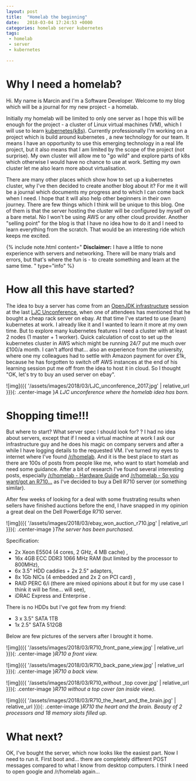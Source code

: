 ```yaml
---
layout: post
title:  "Homelab the beginning"
date:   2018-03-04 17:24:53 +0000
categories: homelab server kubernetes
tags:
 - homelab
 - server
 - kubernetes
 
---
```


# Why I need a homelab?

Hi. My name is Marcin and I'm a Software Developer. Welcome to my blog which will be a journal for my new project - a homelab.

Initially my homelab will be limited to only one server as I hope this will be enough for the project - a cluster of Linux virtual machines (VM), which I will use to learn [kubernetes(k8s)](https://kubernetes.io/). Currently professionally I'm working on a project which is build around kubernetes , a new technology for our team. It means I have an opportunity to use this emerging technology in a real life project, but it also means that I am limited by the scope of the project (not surprise). My own cluster will allow me to "go wild" and explore parts of k8s which otherwise I would have no chance to use at work. Setting my own cluster let me also learn more about virtualisation.

There are many other places which show how to set up a kubernetes cluster, why I've then decided to create another blog about it? For me it will be a journal which documents my progress and to which I can come back when I need. I hope that it will also help other beginners in their own journey. There are few things which I think will be unique to this blog. One of them is that the server hosting the cluster will be configured by myself on a bare metal. No I won't be using AWS or any other cloud provider. Another "selling point" for the blog is that I have no idea how to do it and I need to learn everything from the scratch. That would be an interesting ride which keeps me excited.

{% include note.html content="
**Disclaimer:** I have a little to none experience with servers and networking. There will be many trials and errors, but that's where the fun is - to create something and learn at the same time.
" type="info" %}

# How all this have started?

The idea to buy a server has come from an [OpenJDK infrastructure](https://github.com/AdoptOpenJDK/openjdk-infrastructure) session at the last [LJC Unconference](http://unconf.londonjavacommunity.co.uk/), when one of attendees has mentioned that he bought a cheap rack server on ebay. At that time I've started to use (learn) kubernetes at work. I already like it and I wanted to learn it more at my own time. But to explore many kubernetes features I need a cluster with at least 2 nodes (1 master + 1 worker). Quick calculation of cost to set up the kubernetes cluster in AWS which might be running 24/7 put me much over £100/a month. I can't afford that... also an experience from the university, where one my colleagues had to settle with Amazon payment for over £1k, because he has forgotten to switch off AWS instances at the end of his learning session put me off from the idea to host it in cloud. So I thought "OK, let's try to buy an used server on ebay". 

![img]({{ '/assets/images/2018/03/LJC_unconference_2017.jpg' | relative_url }}){: .center-image }*A LJC unconference where the homelab idea has born.*

# Shopping time!!!

But where to start? What server spec I should look for? ? I had no idea about servers, except that if I need a virtual machine at work I ask our infrastructure guy and he does his magic on company servers and after a while I have logging details to the requested VM. I've turned my eyes to internet where I've found [/r/homelab](https://www.reddit.com/r/homelab/). And it is the best place to start as there are 100s of posts from people like me, who want to start homelab and need some guidance. After a bit of research I've found several interesting posts, especially [/r/homelab - Hardware Guide](https://www.reddit.com/r/homelab/wiki/hardware) and [/r/homelab - So you want/got an R710...](https://www.reddit.com/r/homelab/comments/5ldiel/so_you_wantgot_an_r710/) as I've decided to buy a Dell R710 server (or something similar).

After few weeks of looking for a deal with some frustrating results when sellers have finished auctions before the end, I have snapped in my opinion a great deal on the Dell PowerEdge R710 server.

![img]({{ '/assets/images/2018/03/ebay_won_auction_r710.jpg' | relative_url }}){: .center-image }*The server has been purchased.*

Specification:
* 2x Xeon E5504 (4 cores, 2 GHz, 4 MB cache) <span class="fa fa-thumbs-down text-danger"></span> <span class="fa fa-thumbs-down text-danger"></span>,
* 16x 4GB ECC DDR3 1066 MHz RAM <span class="fa fa-thumbs-up text-info"></span> <span class="fa fa-thumbs-up text-info"></span> <span class="fa fa-thumbs-up text-info"></span> (but limited by the processor to 800MHz)<span class="fa fa-thumbs-down text-warning"></span>,
* 6x 3.5" HDD caddies + 2x 2.5" adapters<span class="fa fa-thumbs-up text-info"></span>,
* 8x 1Gb NICs (4 embedded and 2x 2 on PCI card) <span class="fa fa-thumbs-up text-info"></span>,
* RAID PERC 6/i <span class="fa fa-thumbs-up text-info"></span> <span class="fa fa-thumbs-down text-warning"></span> (there are mixed opinions about it but for my use case I think it will be fine... will see),
* iDRAC Express and Enterprise <span class="fa fa-thumbs-up text-info"></span> <span class="fa fa-thumbs-up text-info"></span>.

There is no HDDs but I've got few from my friend:
* 3 x 3.5" SATA 1TB
* 1x 2.5" SATA 512GB

Below are few pictures of the servers after I brought it home.

![img]({{ '/assets/images/2018/03/R710_front_pane_view.jpg' | relative_url }}){: .center-image }*R710 a front view.*

![img]({{ '/assets/images/2018/03/R710_back_pane_view.jpg' | relative_url }}){: .center-image }*R710 a back view.*

![img]({{ '/assets/images/2018/03/R710_without _top cover.jpg' | relative_url }}){: .center-image }*R710 without a top cover (an inside view).*

![img]({{ '/assets/images/2018/03/R710_the_heart_and_the_brain.jpg' | relative_url }}){: .center-image }*R710 the heart and the brain. Beauty of 2 processors and 18 memory slots filled up.*

# What next?

OK, I've bought the server, which now looks like the easiest part. Now I need to run it. First boot and... there are completely different POST messages compared to what I know from desktop computers. I think I need to open google and /r/homelab again...
